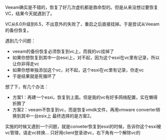 Veeam确实是不错的，恢复了好几次虚机都是救命型的。但是从来没想过要恢复VC，结果今天就遇到了。

VC从6.0升级到6.5，不出意外的失败了，重启之后直接挂掉。于是尝试从Veeam的备份恢复。

遇到几个问题：
- veeam的备份恢复必须恢复到vc上，而我的vc挂掉了
- 如果你想恢复到其中一台esxi上，对不起，因为这个esxi在vc里有记录，所以让你非得走vc
- 如果你想单独添加这个vc，对不起，这个esxi在vc里有记录，你走vc
- 于是结果就是死循环了

想了下，有几个办法：
- 方案1：再建一个esxi，恢复到上面。但是我的vc有好多网络配置，实在懒得折腾了
- 方案2：veeam不恢复到vc，而是恢复vmdk文件，再用vmware converter转换到其中一台esix上
最终选择的是方案2。

实施的时候又遇到一个问题，就是conveter恢复到esxi的时候，告诉你这个esxi被vc管理，请走vc转换...
只好用client登录进vc，右下角有一个解除vc的